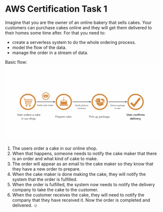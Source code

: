 # AWS Certification Task 1

Imagine that you are the owner of an online bakery that sells cakes. Your customers can purchase cakes online and they will get them delivered to their homes some time after. 
For that you need to:
- create a serverless system to do the whole ordering process. 
- model the flow of the data. 
- manage the order in a stream of data. 

Basic flow:
![](media/flow.png "flow picture")

1. The users order a cake in our online shop. 
2. When that happens, someone needs to notify the cake maker that there is an order and what kind of cake to make. 
3. The order will appear as an email to the cake maker so they know that they have a new order to prepare. 
4. When the cake maker is done making the cake, they will notify the system that the order is fulfilled. 
5. When the order is fulfilled, the system now needs to notify the delivery company to take the cake to the customer. 
6. When the customer receives the cake, they will need to notify the company that they have received it. Now the order is completed and delivered. ☺️ 

